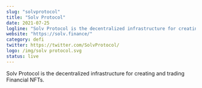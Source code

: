 ```yaml
---
slug: "solvprotocol"
title: "Solv Protocol"
date: 2021-07-25
logline: "Solv Protocol is the decentralized infrastructure for creating and trading Financial NFTs"
website: "https://solv.finance/"
category: defi
twitter: https://twitter.com/SolvProtocol/
logo: /img/solv protocol.svg
status: live
---
```


Solv Protocol is the decentralized infrastructure for creating and trading Financial NFTs.

